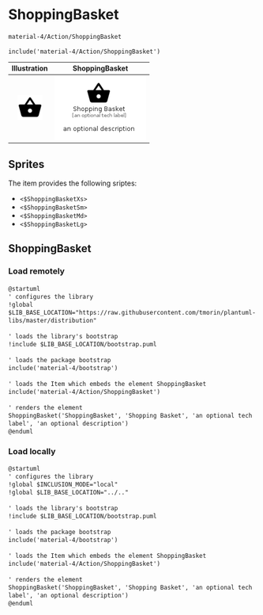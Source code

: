 # ShoppingBasket


```text
material-4/Action/ShoppingBasket
```

```text
include('material-4/Action/ShoppingBasket')
```



| Illustration | ShoppingBasket |
| :---: | :---: |
| ![illustration for Illustration](../../material-4/Action/ShoppingBasket.png) | ![illustration for ShoppingBasket](../../material-4/Action/ShoppingBasket.Local.png) |



## Sprites
The item provides the following sriptes:

- `<$ShoppingBasketXs>`
- `<$ShoppingBasketSm>`
- `<$ShoppingBasketMd>`
- `<$ShoppingBasketLg>`





## ShoppingBasket

### Load remotely
```plantuml
@startuml
' configures the library
!global $LIB_BASE_LOCATION="https://raw.githubusercontent.com/tmorin/plantuml-libs/master/distribution"

' loads the library's bootstrap
!include $LIB_BASE_LOCATION/bootstrap.puml

' loads the package bootstrap
include('material-4/bootstrap')

' loads the Item which embeds the element ShoppingBasket
include('material-4/Action/ShoppingBasket')

' renders the element
ShoppingBasket('ShoppingBasket', 'Shopping Basket', 'an optional tech label', 'an optional description')
@enduml
```

### Load locally
```plantuml
@startuml
' configures the library
!global $INCLUSION_MODE="local"
!global $LIB_BASE_LOCATION="../.."

' loads the library's bootstrap
!include $LIB_BASE_LOCATION/bootstrap.puml

' loads the package bootstrap
include('material-4/bootstrap')

' loads the Item which embeds the element ShoppingBasket
include('material-4/Action/ShoppingBasket')

' renders the element
ShoppingBasket('ShoppingBasket', 'Shopping Basket', 'an optional tech label', 'an optional description')
@enduml
```

